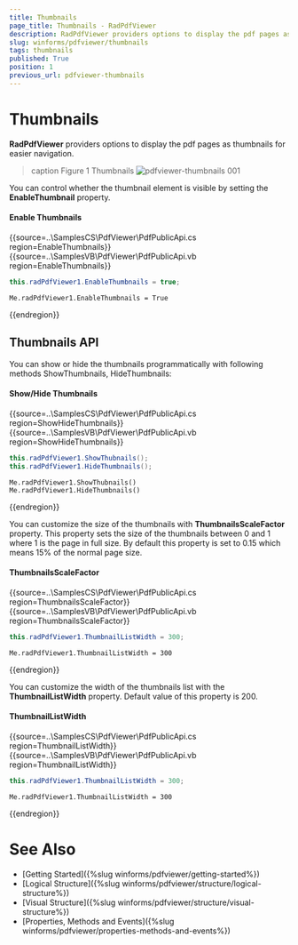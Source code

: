 ```yaml
---
title: Thumbnails
page_title: Thumbnails - RadPdfViewer
description: RadPdfViewer providers options to display the pdf pages as thumbnails for easier navigation.
slug: winforms/pdfviewer/thumbnails
tags: thumbnails
published: True
position: 1
previous_url: pdfviewer-thumbnails
---
```


# Thumbnails

__RadPdfViewer__ providers options to display the pdf pages as thumbnails for easier navigation.

>caption Figure 1 Thumbnails
![pdfviewer-thumbnails 001](images/pdfviewer-thumbnails001.png)

You can control whether the thumbnail element is visible by setting the __EnableThumbnail__ property.

#### Enable Thumbnails

{{source=..\SamplesCS\PdfViewer\PdfPublicApi.cs region=EnableThumbnails}} 
{{source=..\SamplesVB\PdfViewer\PdfPublicApi.vb region=EnableThumbnails}} 

````C#
this.radPdfViewer1.EnableThumbnails = true;

````
````VB.NET
Me.radPdfViewer1.EnableThumbnails = True

````

{{endregion}}

## Thumbnails API

You can show or hide the thumbnails programmatically with following methods ShowThumbnails, HideThumbnails:

#### Show/Hide Thumbnails

{{source=..\SamplesCS\PdfViewer\PdfPublicApi.cs region=ShowHideThumbnails}} 
{{source=..\SamplesVB\PdfViewer\PdfPublicApi.vb region=ShowHideThumbnails}} 

````C#
this.radPdfViewer1.ShowThubnails();
this.radPdfViewer1.HideThumbnails();

````
````VB.NET
Me.radPdfViewer1.ShowThubnails()
Me.radPdfViewer1.HideThumbnails()

````

{{endregion}}

You can customize the size of the thumbnails with __ThumbnailsScaleFactor__ property. This property sets the size of the thumbnails between 0 and 1 where 1 is the page in full size. By default this property is set to 0.15 which means 15% of the normal page size.

#### ThumbnailsScaleFactor

{{source=..\SamplesCS\PdfViewer\PdfPublicApi.cs region=ThumbnailsScaleFactor}} 
{{source=..\SamplesVB\PdfViewer\PdfPublicApi.vb region=ThumbnailsScaleFactor}} 

````C#
this.radPdfViewer1.ThumbnailListWidth = 300;

````
````VB.NET
Me.radPdfViewer1.ThumbnailListWidth = 300

````

{{endregion}}

You can customize the width of the thumbnails list with the __ThumbnailListWidth__ property. Default value of this property is 200.

#### ThumbnailListWidth

{{source=..\SamplesCS\PdfViewer\PdfPublicApi.cs region=ThumbnailListWidth}} 
{{source=..\SamplesVB\PdfViewer\PdfPublicApi.vb region=ThumbnailListWidth}} 

````C#
this.radPdfViewer1.ThumbnailListWidth = 300;

````
````VB.NET
Me.radPdfViewer1.ThumbnailListWidth = 300

````

{{endregion}}

# See Also

* [Getting Started]({%slug winforms/pdfviewer/getting-started%})
* [Logical Structure]({%slug winforms/pdfviewer/structure/logical-structure%})
* [Visual Structure]({%slug winforms/pdfviewer/structure/visual-structure%})
* [Properties, Methods and Events]({%slug winforms/pdfviewer/properties-methods-and-events%})
